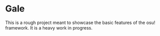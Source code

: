 # Gale
This is a rough project meant to showcase the basic features of the osu! framework. It is a heavy work in progress.
